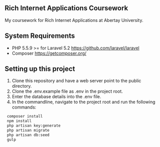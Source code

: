 ## Rich Internet Applications Coursework

My coursework for Rich Internet Applications at Abertay University.

## System Requirements
* PHP 5.5.9 >= for Laravel 5.2 https://github.com/laravel/laravel
* Composer https://getcomposer.org/

## Setting up this project

1. Clone this repository and have a web server point to the public directory.
2. Clone the .env.example file as .env in the project root.
3. Enter the database details into the .env file.
4. In the commandline, navigate to the project root and run the following commands:
```bash
 composer install
 npm install
 php artisan key:generate
 php artisan migrate
 php artisan db:seed
 gulp
```
